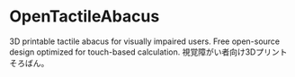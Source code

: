 # OpenTactileAbacus
3D printable tactile abacus for visually impaired users. Free open-source design optimized for touch-based calculation. 視覚障がい者向け3Dプリントそろばん。
